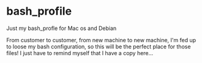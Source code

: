 bash_profile
============

Just my bash_profle for Mac os and Debian


From customer to customer, from new machine to new machine, I'm fed up to loose my bash configuration, so this will be the perfect place for those files! I just have to remind myself that I have a copy here...